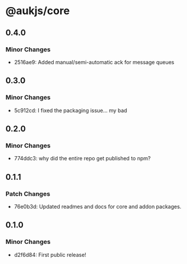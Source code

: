 # @aukjs/core

## 0.4.0

### Minor Changes

- 2516ae9: Added manual/semi-automatic ack for message queues

## 0.3.0

### Minor Changes

- 5c912cd: I fixed the packaging issue... my bad

## 0.2.0

### Minor Changes

- 774ddc3: why did the entire repo get published to npm?

## 0.1.1

### Patch Changes

- 76e0b3d: Updated readmes and docs for core and addon packages.

## 0.1.0

### Minor Changes

- d2f6d84: First public release!
